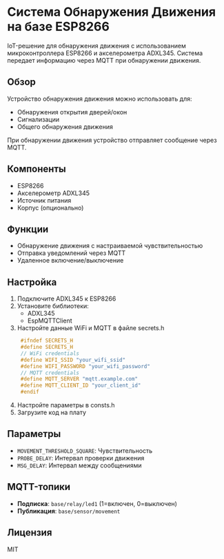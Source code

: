 # Система Обнаружения Движения на базе ESP8266

IoT-решение для обнаружения движения с использованием микроконтроллера ESP8266 и акселерометра ADXL345. Система передает информацию через MQTT при обнаружении движения.

## Обзор

Устройство обнаружения движения можно использовать для:
- Обнаружения открытия дверей/окон
- Сигнализации
- Общего обнаружения движения

При обнаружении движения устройство отправляет сообщение через MQTT.

## Компоненты

- ESP8266
- Акселерометр ADXL345
- Источник питания
- Корпус (опционально)

## Функции

- Обнаружение движения с настраиваемой чувствительностью
- Отправка уведомлений через MQTT
- Удаленное включение/выключение

## Настройка

1. Подключите ADXL345 к ESP8266
2. Установите библиотеки:
   - ADXL345
   - EspMQTTClient
3. Настройте данные WiFi и MQTT в файле secrets.h
   ```cpp
    #ifndef SECRETS_H
    #define SECRETS_H
    // WiFi credentials
    #define WIFI_SSID "your_wifi_ssid"
    #define WIFI_PASSWORD "your_wifi_password"
    // MQTT credentials
    #define MQTT_SERVER "mqtt.example.com"
    #define MQTT_CLIENT_ID "your_client_id"
    #endif
   ```
4. Настройте параметры в consts.h
5. Загрузите код на плату

## Параметры

- `MOVEMENT_THRESHOLD_SQUARE`: Чувствительность
- `PROBE_DELAY`: Интервал проверки движения
- `MSG_DELAY`: Интервал между сообщениями

## MQTT-топики

- **Подписка**: `base/relay/led1` (1=включен, 0=выключен)
- **Публикация**: `base/sensor/movement`

## Лицензия

MIT